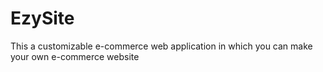 # EzySite
This a customizable e-commerce web application in which you can make your own e-commerce website
